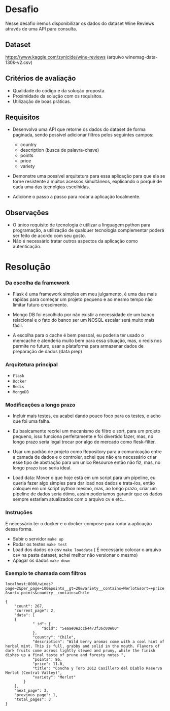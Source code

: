 # Desafio

Nesse desafio iremos disponibilizar os dados do dataset Wine Reviews através de uma API para consulta.

## Dataset

https://www.kaggle.com/zynicide/wine-reviews (arquivo winemag-data-130k-v2.csv)

## Critérios de avaliação

- Qualidade do código e da solução proposta.
- Proximidade da solução com os requisitos.
- Utilização de boas práticas.

## Requisitos

- Desenvolva uma API que retorne os dados do dataset de forma paginada, sendo possível adicionar filtros pelos seguintes campos:
	- country 
	- description  (busca de palavra-chave)
	- points
	- price
	- variety

- Demonstre uma possível arquitetura para essa aplicação para que ela se torne resistente a muitos acessos simultâneos, explicando o porquê de cada uma das tecnolgias escolhidas.

- Adicione o passo a passo para rodar a aplicação localmente.

## Observações

- O único requisito de tecnologia é utilizar a linguagem python para programação, a utilização de qualquer tecnologia complementar poderá ser feito de acordo com seu gosto.
- Não é necessário tratar outros aspectos da aplicação como autenticação.


# Resolução


### Da escolha da framework
- Flask é uma framework simples em meu julgamento, é uma das mais rápidas para começar um projeto pequeno e ao mesmo tempo não limitar futuro crescimento.

- Mongo DB foi escolhido por não existir a necessidade de um banco relacional e o fato do banco ser um NOSQL escalar será muito mais fácil.

- A escolha para o cache é bem pessoal, eu poderia ter usado o memcache e atenderia muito bem para essa situação, mas, o redis nos permite no futuro, usar a plataforma para armazenar dados de preparação de dados (data prep)


### Arquitetura principal
- `Flask`
- `Docker`
- `Redis`
- `MongoDB`

### Modificações a longo prazo
- Incluir mais testes, eu acabei dando pouco foco para os testes, e acho que foi uma falha.

- Eu basicamente recriei um mecanismo de filtro e sort, para um projeto pequeno, isso funciona perfeitamente e foi divertido fazer, mas, no longo prazo seria legal trocar por algo de mercado como flesk-filter.

- Usar um padrão de projeto como Repository para a comunicação entre a camada de dados e o controler, achei que não era necessário criar esse tipo de abstração para um unico Resource então não fiz, mas, no longo prazo isso seria ideal.

- Load data: Mover o que hoje está em um script para um pipeline, eu queria fazer algo simples para dar load nos dados e trata-los, então coloquei em um script python mesmo, mas, ao longo prazo, criar um pipeline de dados seria ótimo, assim poderiamos garantir que os dados sempre estariam atualizados com o arquivo cv e etc...

### Instruções

É necessário ter o docker e o docker-compose para rodar a aplicação dessa forma.

- Subir o servidor `make up`
- Rodar os testes `make test`
- Load dos dados do csv `make loaddata` ( É necessário colocar o arquivo csv na pasta dataset, achei melhor não versionar o mesmo)
- Apagar os dados `make down`

### Exemplo te chamada com filtros

`localhost:8000/wines?page=2&per_page=100&points__gt=20&variety__contains=Merlot&sort=+price&sort=-points&country__contains=Chile`

```
{
    "count": 267,
    "current_page": 2,
    "data": [
    {
            "_id": {
                "$oid": "5eaae0e2ccb4473f36c00e00"
            },
            "country": "Chile",
            "description": "Wild berry aromas come with a cool hint of herbal mint. This is full, grabby and solid in the mouth. Flavors of dark fruits come across lightly stewed and pruny, while the finish dishes up a final taste of prune and foresty notes.",
            "points": 86,
            "price": 11.0,
            "title": "Concha y Toro 2012 Casillero del Diablo Reserva Merlot (Central Valley)",
            "variety": "Merlot"
        }
    ],
    "next_page": 3,
    "previous_page": 1,
    "total_pages": 3
}
```
